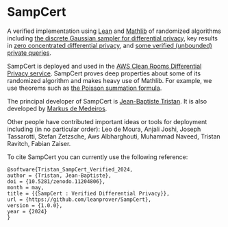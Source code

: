 # SampCert

A verified implementation using [Lean](https://github.com/leanprover/lean4) and [Mathlib](https://github.com/leanprover-community/mathlib4) of randomized algorithms including [the discrete Gaussian sampler for differential privacy](https://arxiv.org/abs/2004.00010), key results in [zero concentrated differential privacy](https://arxiv.org/abs/1605.02065), and [some verified (unbounded) private queries](https://arxiv.org/pdf/1909.01917).

SampCert is deployed and used in the [AWS Clean Rooms Differential Privacy service](https://docs.aws.amazon.com/clean-rooms/latest/userguide/differential-privacy.html#dp-overview). SampCert proves deep properties about some of its randomized algorithm and makes heavy use of Mathlib. For example, we use theorems such as [the Poisson summation formula](https://leanprover-community.github.io/mathlib4_docs/Mathlib/Analysis/Fourier/PoissonSummation.html#Real.tsum_eq_tsum_fourierIntegral_of_rpow_decay).

The principal developer of SampCert is [Jean-Baptiste Tristan](https://jtristan.github.io/). It is also developed by [Markus de Medeiros](https://www.markusde.ca/). 

Other people have contributed important ideas or tools for deployment including (in no particular order): Leo de Moura, Anjali Joshi, Joseph Tassarotti, Stefan Zetzsche, Aws Albharghouti, Muhammad Naveed, Tristan Ravitch, Fabian Zaiser.

To cite SampCert you can currently use the following reference:
```
@software{Tristan_SampCert_Verified_2024,
author = {Tristan, Jean-Baptiste},
doi = {10.5281/zenodo.11204806},
month = may,
title = {{SampCert : Verified Differential Privacy}},
url = {https://github.com/leanprover/SampCert},
version = {1.0.0},
year = {2024}
}
```
